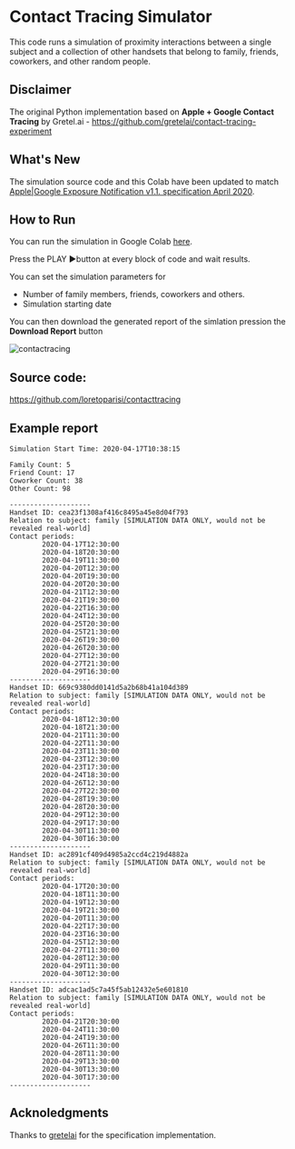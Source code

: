 # Contact Tracing Simulator
This code runs a simulation of proximity interactions between a single subject and a collection of other handsets that belong to family, friends, coworkers, and other random people.

## Disclaimer
The original Python implementation based on **Apple + Google Contact Tracing** by Gretel.ai - https://github.com/gretelai/contact-tracing-experiment


## What's New
The simulation source code and this Colab have been updated to match [Apple|Google Exposure Notification v1.1. specification April 2020](https://covid19-static.cdn-apple.com/applications/covid19/current/static/contact-tracing/pdf/ExposureNotification-CryptographySpecificationv1.1.pdf).

## How to Run
You can run the simulation in Google Colab [here](https://colab.research.google.com/drive/1eR2hP5rGvkPgjZBPxrCJqZKloU37lTxQ).

Press the PLAY ▶️button at every block of code and wait results.

You can set the simulation parameters for 

- Number of family members, friends, coworkers and others.
- Simulation starting date

You can then download the generated report of the simlation pression the **Download Report** button

![contactracing](https://user-images.githubusercontent.com/163333/79594544-79559100-80dd-11ea-966a-774073e0b36a.png)


## Source code:
https://github.com/loretoparisi/contacttracing

## Example report

```
Simulation Start Time: 2020-04-17T10:38:15

Family Count: 5
Friend Count: 17
Coworker Count: 38
Other Count: 98

--------------------
Handset ID: cea23f1308af416c8495a45e8d04f793
Relation to subject: family [SIMULATION DATA ONLY, would not be revealed real-world] 
Contact periods:
		2020-04-17T12:30:00
		2020-04-18T20:30:00
		2020-04-19T11:30:00
		2020-04-20T12:30:00
		2020-04-20T19:30:00
		2020-04-20T20:30:00
		2020-04-21T12:30:00
		2020-04-21T19:30:00
		2020-04-22T16:30:00
		2020-04-24T12:30:00
		2020-04-25T20:30:00
		2020-04-25T21:30:00
		2020-04-26T19:30:00
		2020-04-26T20:30:00
		2020-04-27T12:30:00
		2020-04-27T21:30:00
		2020-04-29T16:30:00
--------------------
Handset ID: 669c9380dd0141d5a2b68b41a104d389
Relation to subject: family [SIMULATION DATA ONLY, would not be revealed real-world] 
Contact periods:
		2020-04-18T12:30:00
		2020-04-18T21:30:00
		2020-04-21T11:30:00
		2020-04-22T11:30:00
		2020-04-23T11:30:00
		2020-04-23T12:30:00
		2020-04-23T17:30:00
		2020-04-24T18:30:00
		2020-04-26T12:30:00
		2020-04-27T22:30:00
		2020-04-28T19:30:00
		2020-04-28T20:30:00
		2020-04-29T12:30:00
		2020-04-29T17:30:00
		2020-04-30T11:30:00
		2020-04-30T16:30:00
--------------------
Handset ID: ac2891cf409d4985a2ccd4c219d4882a
Relation to subject: family [SIMULATION DATA ONLY, would not be revealed real-world] 
Contact periods:
		2020-04-17T20:30:00
		2020-04-18T11:30:00
		2020-04-19T12:30:00
		2020-04-19T21:30:00
		2020-04-20T11:30:00
		2020-04-22T17:30:00
		2020-04-23T16:30:00
		2020-04-25T12:30:00
		2020-04-27T11:30:00
		2020-04-28T12:30:00
		2020-04-29T11:30:00
		2020-04-30T12:30:00
--------------------
Handset ID: adcac1ad5c7a45f5ab12432e5e601810
Relation to subject: family [SIMULATION DATA ONLY, would not be revealed real-world] 
Contact periods:
		2020-04-21T20:30:00
		2020-04-24T11:30:00
		2020-04-24T19:30:00
		2020-04-26T11:30:00
		2020-04-28T11:30:00
		2020-04-29T13:30:00
		2020-04-30T13:30:00
		2020-04-30T17:30:00
--------------------
```

## Acknoledgments
Thanks to [gretelai](https://github.com/gretelai) for the specification implementation.


